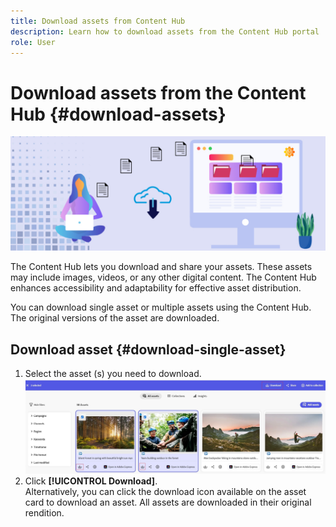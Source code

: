 ```yaml
---
title: Download assets from Content Hub
description: Learn how to download assets from the Content Hub portal
role: User
---
```

# Download assets from the Content Hub {#download-assets}

<!-- ![Download assets](assets/download-asset.jpg) -->
![Download assets](assets/download-asset-genstudio.jpeg)

The Content Hub lets you download and share your assets. These assets may include images, videos, or any other digital content. The Content Hub enhances accessibility and adaptability for effective asset distribution.  

You can download single asset or multiple assets using the Content Hub. The original versions of the asset are downloaded.

## Download asset {#download-single-asset} 

1. Select the asset (s) you need to download.
 ![Download single asset](assets/download-assets-new.jpg)
1. Click **[!UICONTROL Download]**. <br> Alternatively, you can click the download icon available on the asset card to download an asset.
All assets are downloaded in their original rendition.
